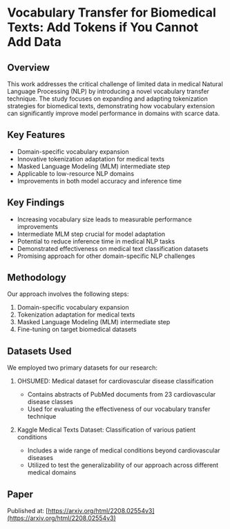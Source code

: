 
# Vocabulary Transfer for Biomedical Texts: Add Tokens if You Cannot Add Data

## Overview

This work addresses the critical challenge of limited data in medical Natural Language Processing (NLP) by introducing a novel vocabulary transfer technique. The study focuses on expanding and adapting tokenization strategies for biomedical texts, demonstrating how vocabulary extension can significantly improve model performance in domains with scarce data.

## Key Features

- Domain-specific vocabulary expansion
- Innovative tokenization adaptation for medical texts
- Masked Language Modeling (MLM) intermediate step
- Applicable to low-resource NLP domains
- Improvements in both model accuracy and inference time

## Key Findings

- Increasing vocabulary size leads to measurable performance improvements
- Intermediate MLM step crucial for model adaptation
- Potential to reduce inference time in medical NLP tasks
- Demonstrated effectiveness on medical text classification datasets
- Promising approach for other domain-specific NLP challenges

## Methodology

Our approach involves the following steps:

1. Domain-specific vocabulary expansion
2. Tokenization adaptation for medical texts
3. Masked Language Modeling (MLM) intermediate step
4. Fine-tuning on target biomedical datasets

## Datasets Used

We employed two primary datasets for our research:

1. OHSUMED: Medical dataset for cardiovascular disease classification
   - Contains abstracts of PubMed documents from 23 cardiovascular disease classes
   - Used for evaluating the effectiveness of our vocabulary transfer technique

2. Kaggle Medical Texts Dataset: Classification of various patient conditions
   - Includes a wide range of medical conditions beyond cardiovascular diseases
   - Utilized to test the generalizability of our approach across different medical domains
  
## Paper

Published at: [https://arxiv.org/html/2208.02554v3](https://arxiv.org/html/2208.02554v3)

